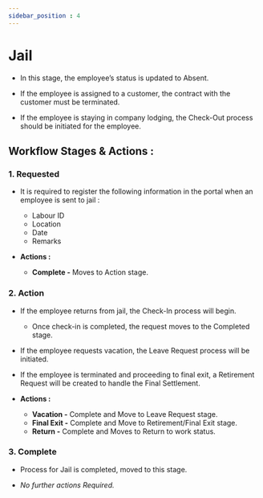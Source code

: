 ```yaml
---
sidebar_position : 4
---
```


# Jail

  - In this stage, the employee’s status is updated to Absent.

  - If the employee is assigned to a customer, the contract with the customer must be terminated.

  - If the employee is staying in company lodging, the Check-Out process should be initiated for the employee.

## Workflow Stages & Actions :

### 1. Requested

  - It is required to register the following information in the portal when an employee is sent to jail :

    - Labour ID
    - Location
    - Date
    - Remarks

  - **Actions :**
    - **Complete -** Moves to Action stage.

### 2. Action

  - If the employee returns from jail, the Check-In process will begin.

    - Once check-in is completed, the request moves to the Completed stage.

  - If the employee requests vacation, the Leave Request process will be initiated.

  - If the employee is terminated and proceeding to final exit, a Retirement Request will be created to handle the Final Settlement.

  - **Actions :**
    - **Vacation -** Complete and Move to Leave Request stage.
    - **Final Exit -** Complete and Move to Retirement/Final Exit stage.
    - **Return -** Complete and Moves to Return to work status.

### 3. Complete

  - Process for Jail is completed, moved to this stage.

  - _No further actions Required._